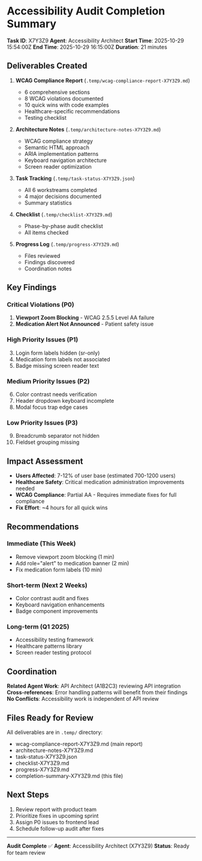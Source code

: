 # Accessibility Audit Completion Summary

**Task ID**: X7Y3Z9
**Agent**: Accessibility Architect
**Start Time**: 2025-10-29 15:54:00Z
**End Time**: 2025-10-29 16:15:00Z
**Duration**: 21 minutes

## Deliverables Created

1. **WCAG Compliance Report** (`.temp/wcag-compliance-report-X7Y3Z9.md`)
   - 6 comprehensive sections
   - 8 WCAG violations documented
   - 10 quick wins with code examples
   - Healthcare-specific recommendations
   - Testing checklist

2. **Architecture Notes** (`.temp/architecture-notes-X7Y3Z9.md`)
   - WCAG compliance strategy
   - Semantic HTML approach
   - ARIA implementation patterns
   - Keyboard navigation architecture
   - Screen reader optimization

3. **Task Tracking** (`.temp/task-status-X7Y3Z9.json`)
   - All 6 workstreams completed
   - 4 major decisions documented
   - Summary statistics

4. **Checklist** (`.temp/checklist-X7Y3Z9.md`)
   - Phase-by-phase audit checklist
   - All items checked

5. **Progress Log** (`.temp/progress-X7Y3Z9.md`)
   - Files reviewed
   - Findings discovered
   - Coordination notes

## Key Findings

### Critical Violations (P0)
1. **Viewport Zoom Blocking** - WCAG 2.5.5 Level AA failure
2. **Medication Alert Not Announced** - Patient safety issue

### High Priority Issues (P1)
3. Login form labels hidden (sr-only)
4. Medication form labels not associated
5. Badge missing screen reader text

### Medium Priority Issues (P2)
6. Color contrast needs verification
7. Header dropdown keyboard incomplete
8. Modal focus trap edge cases

### Low Priority Issues (P3)
9. Breadcrumb separator not hidden
10. Fieldset grouping missing

## Impact Assessment

- **Users Affected**: 7-12% of user base (estimated 700-1200 users)
- **Healthcare Safety**: Critical medication administration improvements needed
- **WCAG Compliance**: Partial AA - Requires immediate fixes for full compliance
- **Fix Effort**: ~4 hours for all quick wins

## Recommendations

### Immediate (This Week)
- Remove viewport zoom blocking (1 min)
- Add role="alert" to medication banner (2 min)
- Fix medication form labels (10 min)

### Short-term (Next 2 Weeks)
- Color contrast audit and fixes
- Keyboard navigation enhancements
- Badge component improvements

### Long-term (Q1 2025)
- Accessibility testing framework
- Healthcare patterns library
- Screen reader testing protocol

## Coordination

**Related Agent Work**: API Architect (A1B2C3) reviewing API integration
**Cross-references**: Error handling patterns will benefit from their findings
**No Conflicts**: Accessibility work is independent of API review

## Files Ready for Review

All deliverables are in `.temp/` directory:
- wcag-compliance-report-X7Y3Z9.md (main report)
- architecture-notes-X7Y3Z9.md
- task-status-X7Y3Z9.json
- checklist-X7Y3Z9.md
- progress-X7Y3Z9.md
- completion-summary-X7Y3Z9.md (this file)

## Next Steps

1. Review report with product team
2. Prioritize fixes in upcoming sprint
3. Assign P0 issues to frontend lead
4. Schedule follow-up audit after fixes

---

**Audit Complete** ✅
**Agent**: Accessibility Architect (X7Y3Z9)
**Status**: Ready for team review
